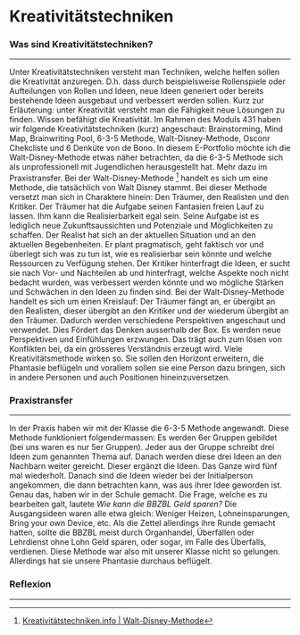 # Kreativitätstechniken

### Was sind Kreativitätstechniken?
--------
Unter Kreativitätstechniken versteht man Techniken, welche helfen sollen die Kreativität anzuregen. D.h. dass durch beispielsweise Rollenspiele oder Aufteilungen von Rollen und Ideen, neue Ideen generiert oder bereits bestehende Ideen ausgebaut und verbessert werden sollen. 
Kurz zur Erläuterung: unter Kreativität versteht man die Fähigkeit neue Lösungen zu finden. Wissen befähigt die Kreativität. 
Im Rahmen des Moduls 431 haben wir folgende Kreativitätstechniken (kurz) angeschaut: Brainstorming, Mind Map, Brainwriting Pool, 6-3-5 Methode, Walt-Disney-Methode, Osconr Chekcliste und 6 Denküte von de Bono.
In diesem E-Portfolio möchte ich die Walt-Disney-Methode etwas näher betrachten, da die 6-3-5 Methode sich als unprofessionell mit Jugendlichen herausgestellt hat. Mehr dazu im Praxistransfer.
Bei der Walt-Disney-Methode [^1] handelt es sich um eine Methode, die tatsächlich von Walt Disney stammt. Bei dieser Methode versetzt man sich in Charaktere hinein: Den Träumer, den Realisten und den Kritiker. 
Der Träumer hat die Aufgabe seinen Fantasien freien Lauf zu lassen. Ihm kann die Realisierbarkeit egal sein. Seine Aufgabe ist es lediglich neue Zukunftsaussichten und Potenziale und Möglichkeiten zu schaffen.
Der Realist hat sich an der aktuellen Situation und an den aktuellen Begebenheiten. Er plant pragmatisch, geht faktisch vor und überlegt sich was zu tun ist, wie es realisierbar sein könnte und welche Ressourcen zu Verfügung stehen. 
Der Kritiker hinterfragt die Ideen, er sucht sie nach Vor- und Nachteilen ab und hinterfragt, welche Aspekte noch nicht bedacht wurden, was verbessert werden könnte und wo mögliche Stärken und Schwächen in den Ideen zu finden sind. 
Bei der Walt-Disney-Methode handelt es sich um einen Kreislauf: Der Träumer fängt an, er übergibt an den Realisten, dieser übergibt an den Kritiker und der wiederum übergibt an den Träumer. 
Dadurch werden verschiedene Perspektiven angeschaut und verwendet. Dies Fördert das Denken ausserhalb der Box. Es werden neue Perspektiven und Einfühlungen erzwungen. Das trägt auch zum lösen von Konflikten bei, da ein grösseres Verständnis erzeugt wird. 
Viele Kreativitätsmethode wirken so. Sie sollen den Horizont erweitern, die Phantasie beflügeln und vorallem sollen sie eine Person dazu bringen, sich in andere Personen und auch Positionen hineinzuversetzen. 


[^1]: [Kreativitätstechniken.info | Walt-Disney-Methode](https://xn--kreativittstechniken-jzb.info/ideen-generieren/walt-disney-methode/)
### Praxistransfer
-------
In der Praxis haben wir mit der Klasse die 6-3-5 Methode angewandt. Diese Methode funktioniert folgendermassen: Es werden 6er Gruppen gebildet (bei uns waren es nur 5er Gruppen). Jeder aus der Gruppe schreibt drei Ideen zum genannten Thema auf. Danach werden diese drei Ideen an den Nachbarn weiter gereicht. Dieser ergänzt die Ideen. Das Ganze wird fünf mal wiederholt. Danach sind die Ideen wieder bei der Initialperson angekommen, die dann betrachten kann, was aus ihrer Idee geworden ist. 
Genau das, haben wir in der Schule gemacht. Die Frage, welche es zu bearbeiten galt, lautete *Wie kann die BBZBL Geld sparen?* 
Die Ausgangsideen waren alle etwa gleich: Weniger Heizen, Lohneinsparungen, Bring your own Device, etc. 
Als die Zettel allerdings ihre Runde gemacht hatten, sollte die BBZBL meist durch Organhandel, Überfällen oder Lehrdienst ohne Lohn Geld sparen, oder sogar, im Falle des Überfalls, verdienen. 
Diese Methode war also mit unserer Klasse nicht so gelungen. Allerdings hat sie unsere Phantasie durchaus beflügelt. 

### Reflexion
-------